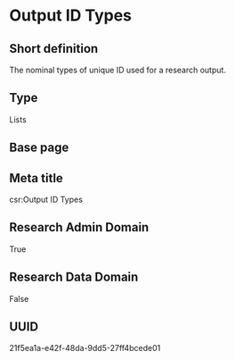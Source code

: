 # Output ID Types
## Short definition
The nominal types of unique ID used for a research output.
## Type
Lists
## Base page
[](../Objects/.md)
## Meta title
csr:Output ID Types
## Research Admin Domain
True
## Research Data Domain
False
## UUID
21f5ea1a-e42f-48da-9dd5-27ff4bcede01
